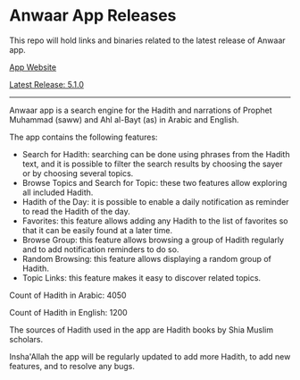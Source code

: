 # Anwaar App Releases

This repo will hold links and binaries related to the latest release of Anwaar app.

[App Website](https://sites.google.com/view/anwaarappen)

[Latest Release: 5.1.0](https://github.com/anwaar-app/anwaar-app-releases/releases/tag/release-5.1.0)

---

Anwaar app is a search engine for the Hadith and narrations of Prophet Muhammad (saww) and Ahl al-Bayt (as) in Arabic and English.

The app contains the following features:
- Search for Hadith: searching can be done using phrases from the Hadith text, and it is possible to filter the search results by choosing the sayer or by choosing several topics.
- Browse Topics and Search for Topic: these two features allow exploring all included Hadith.
- Hadith of the Day: it is possible to enable a daily notification as reminder to read the Hadith of the day.
- Favorites: this feature allows adding any Hadith to the list of favorites so that it can be easily found at a later time.
- Browse Group: this feature allows browsing a group of Hadith regularly and to add notification reminders to do so.
- Random Browsing: this feature allows displaying a random group of Hadith.
- Topic Links: this feature makes it easy to discover related topics.

Count of Hadith in Arabic: 4050

Count of Hadith in English: 1200

The sources of Hadith used in the app are Hadith books by Shia Muslim scholars.

Insha'Allah the app will be regularly updated to add more Hadith, to add new features, and to resolve any bugs.

